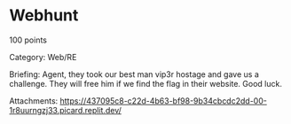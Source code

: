 # Webhunt

100 points

Category: Web/RE

Briefing: Agent, they took our best man vip3r hostage and gave us a challenge. They will free him if we find the flag in their website. Good luck.

Attachments: https://437095c8-c22d-4b63-bf98-9b34cbcdc2dd-00-1r8uurngzj33.picard.replit.dev/
